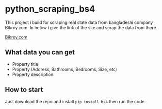 # python_scraping_bs4

This project i build for scraping real state data from bangladeshi company Bikroy.com. In below i give the link of the site and scrap the data from there.

[Bikroy.com](https://bikroy.com/en/ads/bangladesh/property)

## What data you can get

- Property title
- Property (Address, Bathrooms, Bedrooms, Size, etc)
- Property description

## How to start

Just download the repo and install `pip install bs4` then run the code. 